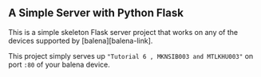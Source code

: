 ## A Simple Server with Python Flask

This is a simple skeleton Flask server project that works on any of the devices supported by [balena][balena-link].

This project simply serves up `"Tutorial 6 , MKNSIB003 and MTLKHU003"` on port `:80` of your balena device.

